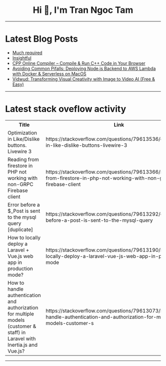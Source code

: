<h1 align="center">Hi 👋, I'm Tran Ngoc Tam</h1>

---

# Latest Blog Posts 
<!-- BLOG-POST-LIST:START -->
- [Much required](https://dev.to/nj23/much-required-3544)
- [Insightful](https://dev.to/nj23/insightful-4pni)
- [CPP Online Compiler – Compile &amp; Run C++ Code in Your Browser](https://dev.to/tpointtechblog/cpp-online-compiler-compile-run-c-code-in-your-browser-5a1l)
- [Avoiding Common Pifalls: Deploying Node.js Backend to AWS Lambda with Docker &amp; Serverless on MacOS](https://dev.to/phat_phamdev/avoiding-common-pifalls-deploying-nodejs-backend-to-aws-lambda-with-docker-serverless-on-macos-1jid)
- [Vidwud: Transforming Visual Creativity with Image to Video AI &lpar;Free &amp; Easy&rpar;](https://dev.to/usman_asghar/vidwud-transforming-visual-creativity-with-image-to-video-ai-free-easy-2k79)
<!-- BLOG-POST-LIST:END -->

---

# Latest stack oveflow activity
<table>
  <tr><th>Title</th><th>Link</th></tr>
  <!-- STACKOVERFLOW:START --><tr><td>Optimization in Like/Dislike buttons. Livewire 3</td><td>https://stackoverflow.com/questions/79613536/optimization-in-like-dislike-buttons-livewire-3</td></tr><tr><td>Reading from firestore in PHP not working with non-GRPC Firebase client</td><td>https://stackoverflow.com/questions/79613366/reading-from-firestore-in-php-not-working-with-non-grpc-firebase-client</td></tr><tr><td>Error before a $_Post is sent to the mysql query [duplicate]</td><td>https://stackoverflow.com/questions/79613292/error-before-a-post-is-sent-to-the-mysql-query</td></tr><tr><td>How to locally deploy a Laravel + Vue.js web app in production mode?</td><td>https://stackoverflow.com/questions/79613190/how-to-locally-deploy-a-laravel-vue-js-web-app-in-production-mode</td></tr><tr><td>How to handle authentication and authorization for multiple models &lpar;customer &amp; staff&rpar; in Laravel with Inertia.js and Vue.js?</td><td>https://stackoverflow.com/questions/79613073/how-to-handle-authentication-and-authorization-for-multiple-models-customer-s</td></tr><!-- STACKOVERFLOW:END -->
</table>

---



